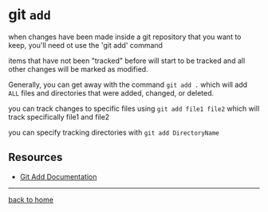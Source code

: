# git `add`

when changes have been made inside a git repository that you want to keep, you'll need ot use the 'git add' command

items that have not been "tracked" before will start to be tracked and all other changes will be marked as modified.

Generally, you can get away with the command `git add .` which will add `ALL` files and directories that were added, changed, or deleted.

you can track changes to specific files using `git add file1 file2` which will track specifically file1 and file2

you can specify tracking directories with `git add DirectoryName`

## Resources

- [Git Add Documentation](https://git-scm.com/docs/git-add)

---

[back to home](../README.md)